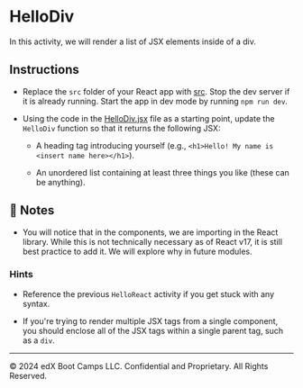 # HelloDiv

In this activity, we will render a list of JSX elements inside of a div.

## Instructions

* Replace the `src` folder of your React app with [src](starter/src). Stop the dev server if it is already running. Start the app in dev mode by running `npm run dev`.

* Using the code in the [HelloDiv.jsx](starter/src/components/HelloDiv.jsx) file as a starting point, update the `HelloDiv` function so that it returns the following JSX:

  * A heading tag introducing yourself (e.g., `<h1>Hello! My name is <insert name here></h1>`).

  * An unordered list containing at least three things you like (these can be anything).

## 📝 Notes

* You will notice that in the components, we are importing in the React library. While this is not technically necessary as of React v17, it is still best practice to add it. We will explore why in future modules. 

### Hints

* Reference the previous `HelloReact` activity if you get stuck with any syntax.

* If you're trying to render multiple JSX tags from a single component, you should enclose all of the JSX tags within a single parent tag, such as a `div`.

---

© 2024 edX Boot Camps LLC. Confidential and Proprietary. All Rights Reserved.
